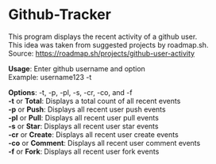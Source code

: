 # Github-Tracker
This program displays the recent activity of a github user.  
This idea was taken from suggested projects by roadmap.sh.  
Source: https://roadmap.sh/projects/github-user-activity

**Usage**: Enter github username and option  
Example: username123 -t  

**Options**: -t, -p, -pl, -s, -cr, -co, and -f  
**-t** or **Total**: Displays a total count of all recent events  
**-p** or **Push**: Displays all recent user push events  
**-pl** or **Pull**: Displays all recent user pull events  
**-s** or **Star**: Displays all recent user star events  
**-cr** or **Create**: Displays all recent user create events  
**-co** or **Comment**: Displays all recent user comment events  
**-f** or **Fork**: Displays all recent user fork events
